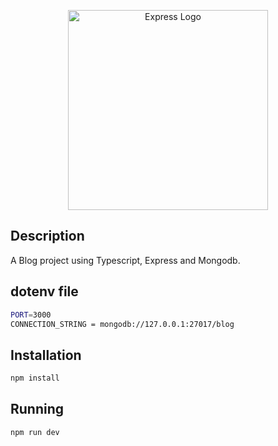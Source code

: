 <p align="center">
  <a href="https://expressjs.com/" target="blank"><img src="http://wanago.io/express.png" width="320" alt="Express Logo" /></a>
</p>

## Description

A Blog project using Typescript, Express and Mongodb.

## dotenv file

```bash
PORT=3000
CONNECTION_STRING = mongodb://127.0.0.1:27017/blog
```

## Installation

```bash
npm install
```

## Running

```bash
npm run dev
```

